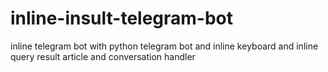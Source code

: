 # inline-insult-telegram-bot
inline telegram bot with python telegram bot and inline keyboard and inline query result article and conversation handler
